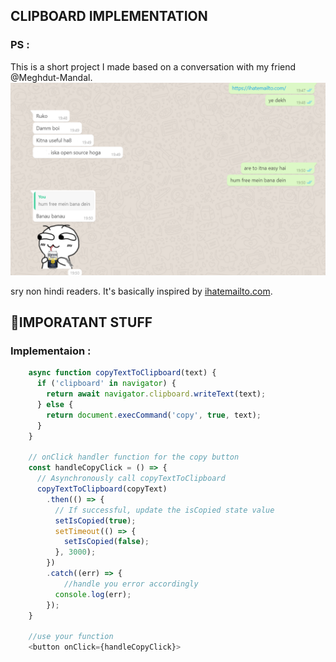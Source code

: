 ## CLIPBOARD IMPLEMENTATION
### PS :


This is a short project I made based on a conversation with my friend @Meghdut-Mandal. 
![Bet Image](https://github.com/vijay-gautam/c2c/blob/main/bet.png?raw=true)

sry non hindi readers.
It's basically inspired by [ihatemailto.com](https://ihatemailto.com/).


## 📣IMPORATANT STUFF 
### Implementaion : 
```javascript
    async function copyTextToClipboard(text) {
      if ('clipboard' in navigator) {
        return await navigator.clipboard.writeText(text);
      } else {
        return document.execCommand('copy', true, text);
      }
    }
  
    // onClick handler function for the copy button
    const handleCopyClick = () => {
      // Asynchronously call copyTextToClipboard
      copyTextToClipboard(copyText)
        .then(() => {
          // If successful, update the isCopied state value
          setIsCopied(true);
          setTimeout(() => {
            setIsCopied(false);
          }, 3000);
        })
        .catch((err) => {
            //handle you error accordingly
          console.log(err);
        });
    }

    //use your function
    <button onClick={handleCopyClick}>
```





